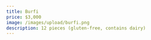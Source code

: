 ```yaml
---
title: Burfi
price: $3,000
image: /images/upload/burfi.png
description: 12 pieces (gluten-free, contains dairy)
---
```

